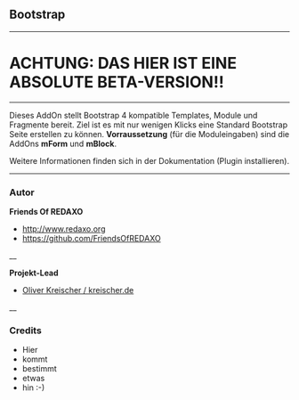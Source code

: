## Bootstrap

---

ACHTUNG: DAS HIER IST EINE ABSOLUTE BETA-VERSION!!
====

---

Dieses AddOn stellt Bootstrap 4 kompatible Templates, Module und Fragmente bereit. Ziel ist es mit nur wenigen Klicks eine Standard Bootstrap Seite erstellen zu können. **Vorraussetzung** (für die Moduleingaben) sind die AddOns **mForm** und **mBlock**.

Weitere Informationen finden sich in der Dokumentation (Plugin installieren).

---

### Autor  ###

**Friends Of REDAXO**

* http://www.redaxo.org
* https://github.com/FriendsOfREDAXO

__

**Projekt-Lead**

* [Oliver Kreischer / kreischer.de](http://kreischer.de)

__

### Credits ###

* Hier
* kommt
* bestimmt
* etwas
* hin :-)
